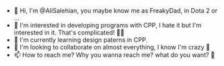 - 👋 Hi, I'm @AliSalehian, you maybe know me as FreakyDad, in Dota 2 or ...
- 👀 I'm interested in developing programs with CPP, I hate it but I'm interested in it. That's complicated! :face_with_spiral_eyes:
- 🌱 I'm currently learning design paterns in CPP.
- 💞️ I'm looking to collaborate on almost everything, I know I'm crazy :zany_face:
- 📫 How to reach me? Why you wanna reach me? what do you want? :monocle_face:

<!---
AliSalehian/AliSalehian is a ✨ special ✨ repository because its `README.md` (this file) appears on your GitHub profile.
You can click the Preview link to take a look at your changes.
--->
